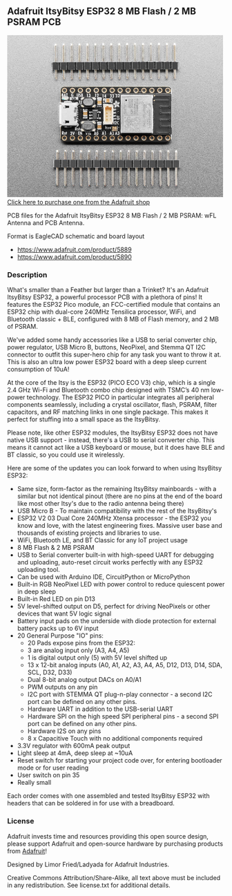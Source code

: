 ## Adafruit ItsyBitsy ESP32 8 MB Flash / 2 MB PSRAM PCB

<a href="http://www.adafruit.com/products/5889"><img src="assets/5889.jpg?raw=true" width="500px"><br/>
Click here to purchase one from the Adafruit shop</a>

PCB files for the Adafruit ItsyBitsy ESP32 8 MB Flash / 2 MB PSRAM: wFL Antenna and PCB Antenna. 

Format is EagleCAD schematic and board layout
* https://www.adafruit.com/product/5889
* https://www.adafruit.com/product/5890

### Description

What's smaller than a Feather but larger than a Trinket? It's an Adafruit ItsyBitsy ESP32, a powerful processor PCB with a plethora of pins! It features the ESP32 Pico module, an FCC-certified module that contains an ESP32 chip with dual-core 240MHz Tensilica processor, WiFi, and Bluetooth classic + BLE, configured with 8 MB of Flash memory, and 2 MB of PSRAM.

We've added some handy accessories like a USB to serial converter chip, power regulator, USB Micro B, buttons, NeoPixel, and Stemma QT I2C connector to outfit this super-hero chip for any task you want to throw it at. This is also an ultra low power ESP32 board with a deep sleep current consumption of 10uA!

At the core of the Itsy is the ESP32 (PICO ECO V3) chip, which is a single 2.4 GHz Wi-Fi and Bluetooth combo chip designed with TSMC’s 40 nm low-power technology. The ESP32 PICO in particular integrates all peripheral components seamlessly, including a crystal oscillator, flash, PSRAM, filter capacitors, and RF matching links in one single package. This makes it perfect for stuffing into a small space as the ItsyBitsy.

Please note, like other ESP32 modules, the ItsyBitsy ESP32 does not have native USB support - instead, there's a USB to serial converter chip. This means it cannot act like a USB keyboard or mouse, but it does have BLE and BT classic, so you could use it wirelessly.

Here are some of the updates you can look forward to when using ItsyBitsy ESP32:

* Same size, form-factor as the remaining ItsyBitsy mainboards - with a similar but not identical pinout (there are no pins at the end of the board like most other Itsy's due to the radio antenna being there)
* USB Micro B - To maintain compatibility with the rest of the ItsyBitsy's
* ESP32 V2 03 Dual Core 240MHz Xtensa processor - the ESP32 you know and love, with the latest engineering fixes. Massive user base and thousands of existing projects and libraries to use.
* WiFi, Bluetooth LE, and BT Classic for any IoT project usage
* 8 MB Flash & 2 MB PSRAM
* USB to Serial converter built-in with high-speed UART for debugging and uploading, auto-reset circuit works perfectly with any ESP32 uploading tool.
* Can be used with Arduino IDE, CircuitPython or MicroPython
* Built-in RGB NeoPixel LED with power control to reduce quiescent power in deep sleep
* Built-in Red LED on pin D13
* 5V level-shifted output on D5, perfect for driving NeoPixels or other devices that want 5V logic signal
* Battery input pads on the underside with diode protection for external battery packs up to 6V input
* 20 General Purpose "IO" pins:
	* 20 Pads expose pins from the ESP32:
	* 3 are analog input only (A3, A4, A5)
	* 1 is digital output only (5) with 5V level shifted up
	* 13 x 12-bit analog inputs (A0, A1, A2, A3, A4, A5, D12, D13, D14, SDA, SCL, D32, D33)
	* Dual 8-bit analog output DACs on A0/A1
	* PWM outputs on any pin
	* I2C port with STEMMA QT plug-n-play connector - a second I2C port can be defined on any other pins.
	* Hardware UART in addition to the USB-serial UART
	* Hardware SPI on the high speed SPI peripheral pins - a second SPI port can be defined on any other pins.
	* Hardware I2S on any pins
	* 8 x Capacitive Touch with no additional components required
* 3.3V regulator with 600mA peak output
* Light sleep at 4mA, deep sleep at ~10uA
* Reset switch for starting your project code over, for entering bootloader mode or for user reading
* User switch on pin 35
* Really small

Each order comes with one assembled and tested ItsyBitsy ESP32 with headers that can be soldered in for use with a breadboard.

### License

Adafruit invests time and resources providing this open source design, please support Adafruit and open-source hardware by purchasing products from [Adafruit](https://www.adafruit.com)!

Designed by Limor Fried/Ladyada for Adafruit Industries.

Creative Commons Attribution/Share-Alike, all text above must be included in any redistribution. 
See license.txt for additional details.
